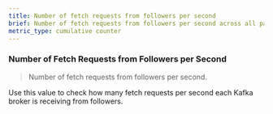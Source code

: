 ```yaml
---
title: Number of fetch requests from followers per second
brief: Number of fetch requests from followers per second across all partitions
metric_type: cumulative counter
---
```

### Number of Fetch Requests from Followers per Second

> Number of fetch requests from followers per second.

Use this value to check how many fetch requests per second each Kafka broker is receiving from followers.
